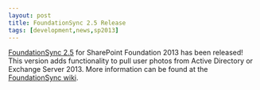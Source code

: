 ```yaml
---
layout: post
title: FoundationSync 2.5 Release
tags: [development,news,sp2013]
---
```


[FoundationSync 2.5](https://github.com/Nauplius/FoundationSync/releases/tag/2.5) for SharePoint Foundation 2013 has been released! This version adds functionality to pull user photos from Active Directory or Exchange Server 2013. More information can be found at the [FoundationSync wiki](https://github.com/Nauplius/FoundationSync/wiki).